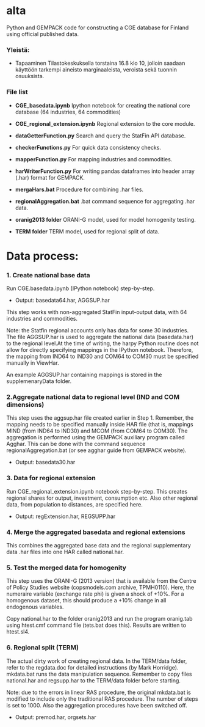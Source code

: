 # alta

Python and GEMPACK code for constructing a CGE database for Finland using official published data.

### Yleistä:
* Tapaaminen Tilastokeskuksella torstaina 16.8 klo 10, jolloin saadaan käyttöön tarkempi aineisto marginaaleista, veroista sekä tuonnin osuuksista.

### File list

* **CGE_basedata.ipynb**
Ipython notebook for creating the national core database (64 industries, 64 commodities)

* **CGE_regional_extension.ipynb**
Regional extension to the core module.

* **dataGetterFunction.py**
Search and query the StatFin API database.

* **checkerFunctions.py**
For quick data consistency checks.

* **mapperFunction.py**
For mapping industries and commodities.

* **harWriterFunction.py**
For writing pandas dataframes into header array (.har) format for GEMPACK.

* **mergaHars.bat**
Procedure for combining .har files.

* **regionalAggregation.bat**
.bat command sequence for aggregating .har data.

* **oranig2013 folder**
ORANI-G model, used for model homogenity testing.

* **TERM folder**
TERM model, used for regional split of data.


# Data process: 


### 1. Create national base data

Run CGE.basedata.ipynb (IPython notebook) step-by-step.
- Output: basedata64.har, AGGSUP.har

This step works with non-aggregated StatFin input-output data, with
64 industries and commodities.
  
Note: the Statfin regional accounts only has data for some 30 industries. 
The file AGGSUP.har is used to aggregate the national data (basedata.har) to the regional 
level.At the time of writing, the harpy Python routine does not allow for directly
specifying mappings in the IPython notebook. Therefore, the mapping from
IND64 to IND30 and COM64 to COM30 must be specified manually in ViewHar.

An example AGGSUP.har containing mappings is stored in the supplemenaryData folder.




### 2.Aggregate national data to regional level (IND and COM dimensions)

This step uses the aggsup.har file created earlier in Step 1.
Remember, the mapping needs to be specified manually inside HAR file
(that is, mappings MIND (from IND64 to IND30) and MCOM (from COM64 to COM30).
The aggregation is performed using the GEMPACK auxiliary program called
Agghar. This can be done with the command sequence regionalAggregation.bat
(or see agghar guide from GEMPACK website).
- Output: basedata30.har




### 3. Data for regional extension

Run CGE_regional_extension.ipynb notebook step-by-step.
This creates regional shares for output, investment, consumption etc.
Also other regional data, from population to distances, are specified here.
- Output: regExtension.har, REGSUPP.har



### 4. Merge the aggregated basedata and regional extensions

This combines the aggregated base data and the regional supplementary data 
.har files into one HAR called national.har.



### 5. Test the merged data for homogenity

This step uses the ORANI-G (2013 version) that is available from the
Centre of Policy Studies website (copsmodels.com archive, TPMH0110).
Here, the numeraire variable (exchange rate phi) is given a shock of +10%.
For a homogenous dataset, this should produce a +10% change in all
endogenous variables.

Copy national.har to the folder oranig2013 and run the program
oranig.tab using htest.cmf command file (tets.bat does this).
Results are written to htest.sl4.


### 6. Regional split (TERM)

The actual dirty work of creating regional data.
In the TERM/data folder, refer to the regdata.doc for detailed instructions (by Mark Horridge).
mkdata.bat runs the data manipulation sequence.
Remember to copy files national.har and regsupp.har to the TERM/data folder before starting.

Note: due to the errors in linear RAS procedure, the original mkdata.bat is modified to include 
only the traditional RAS procedure. The number of steps is set to 1000. Also the
aggregation procedures have been switched off.
- Output: premod.har, orgsets.har

